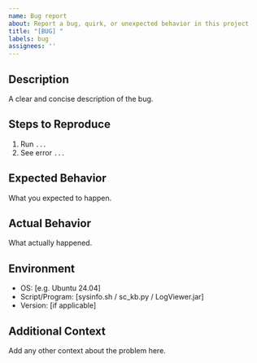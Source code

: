 ```yaml
---
name: Bug report
about: Report a bug, quirk, or unexpected behavior in this project
title: "[BUG] "
labels: bug
assignees: ''
---
```


## Description
A clear and concise description of the bug.

## Steps to Reproduce
1. Run `...`
2. See error `...`

## Expected Behavior
What you expected to happen.

## Actual Behavior
What actually happened.

## Environment
- OS: [e.g. Ubuntu 24.04]
- Script/Program: [sysinfo.sh / sc_kb.py / LogViewer.jar]
- Version: [if applicable]

## Additional Context
Add any other context about the problem here.
